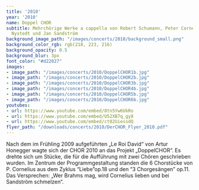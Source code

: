 ```yaml
---
title: '2010'
year: '2010'
name: Doppel CHOR
subtitle: Mehrchörige Werke a cappella von Robert Schumann, Peter Cornelius, Knut
  Nystedt und Jan Sandström
background_image_path: "/images/concerts/2010/background_small.png"
background_color_rgb: rgb(218, 223, 216)
background_opacity: 0.5
background_blur: 3px
font_color: "#d22027"
images:
- image_path: "/images/concerts/2010/DoppelCHOR1b.jpg"
- image_path: "/images/concerts/2010/DoppelCHOR2b.jpg"
- image_path: "/images/concerts/2010/DoppelCHOR3b.jpg"
- image_path: "/images/concerts/2010/DoppelCHOR4b.jpg"
- image_path: "/images/concerts/2010/DoppelCHOR5b.jpg"
- image_path: "/images/concerts/2010/DoppelCHOR6b.jpg"
youtubes:
- url: https://www.youtube.com/embed/8tn5Yw6UkRo
- url: https://www.youtube.com/embed/U52XB7q_gy8
- url: https://www.youtube.com/embed/ct02UiessdQ
flyer_path: "/downloads/concerts/2010/DerCHOR_Flyer_2010.pdf"
---
```


Nach dem im Frühling 2009 aufgeführten „Le Roi David“ von Artur Honegger wagte sich der CHOR 2010 an das Projekt „DoppelCHOR“. Es drehte sich um Stücke, die für die Aufführung mit zwei Chören geschrieben wurden. Im Zentrum der Programmgestaltung standen die 6 Chorstücke von P. Cornelius aus dem Zyklus “Liebe”op.18 und den “3 Chorgesängen” op.11. Das Versprechen: „Wer Brahms mag, wird Cornelius lieben und bei Sandström schmelzen“.